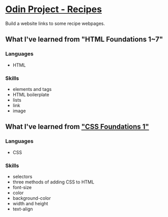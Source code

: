 # [Odin Project - Recipes](https://www.theodinproject.com/paths/foundations/courses/foundations/lessons/recipes)
Build a website links to some recipe webpages.
## What I've learned from "HTML Foundations 1~7"
### Languages
* HTML
### Skills
* elements and tags
* HTML boilerplate
* lists
* link
* image
## What I've learned from ["CSS Foundations 1"](https://www.theodinproject.com/paths/foundations/courses/foundations/lessons/css-foundations)
### Languages
* CSS
### Skills
* selectors
* three methods of adding CSS to HTML
* font-size
* color
* background-color
* width and height
* text-align
